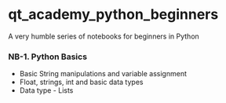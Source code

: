 # qt_academy_python_beginners
A very humble series of notebooks for beginners in Python

### NB-1. Python Basics

  * Basic String manipulations and variable assignment 
  * Float, strings, int and basic data types
  * Data type - Lists 

